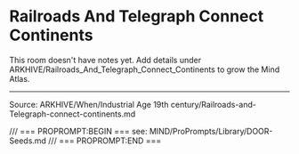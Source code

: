 # Railroads And Telegraph Connect Continents

This room doesn't have notes yet. Add details under ARKHIVE/Railroads_And_Telegraph_Connect_Continents to grow the Mind Atlas.

---
Source: ARKHIVE/When/Industrial Age 19th century/Railroads-and-Telegraph-connect-continents.md

/// === PROPROMPT:BEGIN ===
see: MIND/ProPrompts/Library/DOOR-Seeds.md
/// === PROPROMPT:END ===
